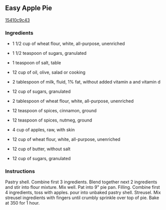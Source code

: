 ## Easy Apple Pie

[15410c9c43](http://www.food.com/recipe/easy-apple-pie-202942)

### Ingredients

 - 1 1/2 cup of wheat flour, white, all-purpose, unenriched

 - 1 1/2 teaspoon of sugars, granulated

 - 1 teaspoon of salt, table

 - 12 cup of oil, olive, salad or cooking

 - 2 tablespoon of milk, fluid, 1% fat, without added vitamin a and vitamin d

 - 12 cup of sugars, granulated

 - 2 tablespoon of wheat flour, white, all-purpose, unenriched

 - 12 teaspoon of spices, cinnamon, ground

 - 12 teaspoon of spices, nutmeg, ground

 - 4 cup of apples, raw, with skin

 - 12 cup of wheat flour, white, all-purpose, unenriched

 - 12 cup of butter, without salt

 - 12 cup of sugars, granulated

### Instructions

Pastry shell. Combine first 3 ingredients. Blend together next 2 ingredients and stir into flour mixture. Mix well. Pat into 9" pie pan. Filling. Combine first 4 ingredients, toss with apples. pour into unbaked pastry shell. Streusel. Mix streusel ingredients with fingers until crumbly sprinkle over top of pie. Bake at 350 for 1 hour.